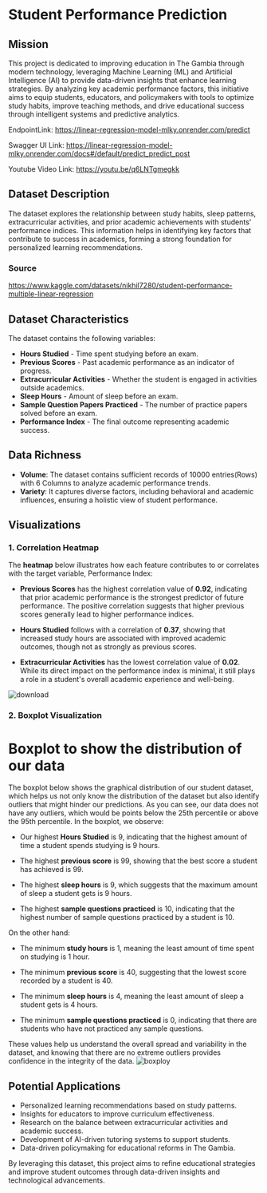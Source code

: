 # Student Performance Prediction 

## Mission
This project is dedicated to improving education in The Gambia through modern technology, leveraging Machine Learning (ML) and Artificial Intelligence (AI) to provide data-driven insights that enhance learning strategies. By analyzing key academic performance factors, this initiative aims to equip students, educators, and policymakers with tools to optimize study habits, improve teaching methods, and drive educational success through intelligent systems and predictive analytics.

EndpointLink: https://linear-regression-model-mlky.onrender.com/predict

Swagger UI Link: https://linear-regression-model-mlky.onrender.com/docs#/default/predict_predict_post

Youtube Video Link: https://youtu.be/q6LNTgmegkk

## Dataset Description
The dataset explores the relationship between study habits, sleep patterns, extracurricular activities, and prior academic achievements with students' performance indices. This information helps in identifying key factors that contribute to success in academics, forming a strong foundation for personalized learning recommendations.

### Source
https://www.kaggle.com/datasets/nikhil7280/student-performance-multiple-linear-regression


## Dataset Characteristics
The dataset contains the following variables:
- **Hours Studied** - Time spent studying before an exam.
- **Previous Scores** - Past academic performance as an indicator of progress.
- **Extracurricular Activities** - Whether the student is engaged in activities outside academics.
- **Sleep Hours** - Amount of sleep before an exam.
- **Sample Question Papers Practiced** - The number of practice papers solved before an exam.
- **Performance Index** - The final outcome representing academic success.

## Data Richness
- **Volume**: The dataset contains sufficient records of 10000 entries(Rows) with 6 Columns to analyze academic performance trends.
- **Variety**: It captures diverse factors, including behavioral and academic influences, ensuring a holistic view of student performance.

## Visualizations
### 1. Correlation Heatmap
The **heatmap** below illustrates how each feature contributes to or correlates with the target variable, Performance Index:

- **Previous Scores** has the highest correlation value of **0.92**, indicating that prior academic performance is the strongest predictor of future performance. The positive correlation suggests that higher previous scores generally lead to higher performance indices.

- **Hours Studied** follows with a correlation of **0.37**, showing that increased study hours are associated with improved academic outcomes, though not as strongly as previous scores.

- **Extracurricular Activities** has the lowest correlation value of **0.02**. While its direct impact on the performance index is minimal, it still plays a role in a student's overall academic experience and well-being.


![download](https://github.com/user-attachments/assets/69e67d65-9200-4fb5-8684-daa31ac49646)




### 2. Boxplot Visualization

# Boxplot to show the distribution of our data

The boxplot below shows the graphical distribution of our student dataset, which helps us not only know the distribution of the dataset but also identify outliers that might hinder our predictions. As you can see, our data does not have any outliers, which would be points below the 25th percentile or above the 95th percentile. In the boxplot, we observe:

- Our highest **Hours Studied** is 9, indicating that the highest amount of time a student spends studying is 9 hours.

- The highest **previous score** is 99, showing that the best score a student has achieved is 99.

- The highest **sleep hours** is 9, which suggests that the maximum amount of sleep a student gets is 9 hours.

- The highest **sample questions practiced** is 10, indicating that the highest number of sample questions practiced by a student is 10.

On the other hand:

- The minimum **study hours** is 1, meaning the least amount of time spent on studying is 1 hour.

- The minimum **previous score** is 40, suggesting that the lowest score recorded by a student is 40.

- The minimum **sleep hours** is 4, meaning the least amount of sleep a student gets is 4 hours.

- The minimum **sample questions practiced** is 0, indicating that there are students who have not practiced any sample questions.

These values help us understand the overall spread and variability in the dataset, and knowing that there are no extreme outliers provides confidence in the integrity of the data.
![boxploy](https://github.com/user-attachments/assets/851e406d-063d-46be-ba7c-93f510104452)






## Potential Applications
- Personalized learning recommendations based on study patterns.
- Insights for educators to improve curriculum effectiveness.
- Research on the balance between extracurricular activities and academic success.
- Development of AI-driven tutoring systems to support students.
- Data-driven policymaking for educational reforms in The Gambia.

By leveraging this dataset, this project aims to refine educational strategies and improve student outcomes through data-driven insights and technological advancements.

